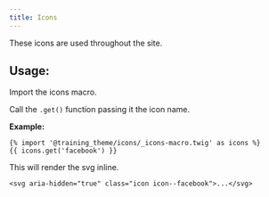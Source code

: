 ```yaml
---
title: Icons
---
```


These icons are used throughout the site.

## Usage:

Import the icons macro.

Call the `.get()` function passing it the icon name.

**Example:**
```
{% import '@training_theme/icons/_icons-macro.twig' as icons %}
{{ icons.get('facebook') }}
```
This will render the svg inline.
```
<svg aria-hidden="true" class="icon icon--facebook">...</svg>
```
